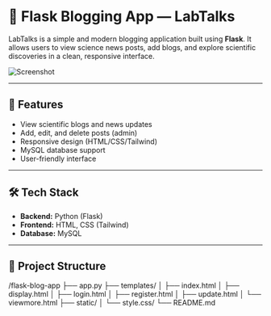 # 📝 Flask Blogging App — LabTalks

LabTalks is a simple and modern blogging application built using **Flask**. It allows users to view science news posts, add blogs, and explore scientific discoveries in a clean, responsive interface.

![Screenshot](https://github.com/user-attachments/assets/705cbb36-581b-4238-b0f4-e566837ee5b5)

---

## 🚀 Features

- View scientific blogs and news updates
- Add, edit, and delete posts (admin)
- Responsive design (HTML/CSS/Tailwind)
- MySQL database support
- User-friendly interface

---

## 🛠️ Tech Stack

- **Backend:** Python (Flask)
- **Frontend:** HTML, CSS (Tailwind)
- **Database:** MySQL

---

## 📂 Project Structure

/flask-blog-app
├── app.py
├── templates/
│ ├── index.html
│ ├── display.html
│ ├── login.html
│ ├── register.html
│ ├── update.html
│ └── viewmore.html
├── static/
│ └── style.css/
└── README.md

